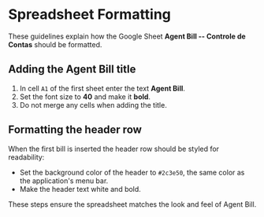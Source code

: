 # Spreadsheet Formatting

These guidelines explain how the Google Sheet **Agent Bill -- Controle de Contas** should be formatted.

## Adding the Agent Bill title
1. In cell `A1` of the first sheet enter the text **Agent Bill**.
2. Set the font size to **40** and make it **bold**.
3. Do not merge any cells when adding the title.

## Formatting the header row
When the first bill is inserted the header row should be styled for readability:

- Set the background color of the header to `#2c3e50`, the same color as the application's menu bar.
- Make the header text white and bold.

These steps ensure the spreadsheet matches the look and feel of Agent Bill.
